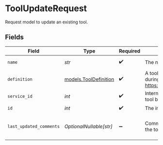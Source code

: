 # ToolUpdateRequest

Request model to update an existing tool.


## Fields

| Field                                                                                                        | Type                                                                                                         | Required                                                                                                     | Description                                                                                                  | Example                                                                                                      |
| ------------------------------------------------------------------------------------------------------------ | ------------------------------------------------------------------------------------------------------------ | ------------------------------------------------------------------------------------------------------------ | ------------------------------------------------------------------------------------------------------------ | ------------------------------------------------------------------------------------------------------------ |
| `name`                                                                                                       | *str*                                                                                                        | :heavy_check_mark:                                                                                           | The name of the tool                                                                                         | Weather Fetcher                                                                                              |
| `definition`                                                                                                 | [models.ToolDefinition](../models/tooldefinition.md)                                                         | :heavy_check_mark:                                                                                           | A tool that can be called from an LLM during the conversation. See https://docs.syllable.ai/Resources/Tools. |                                                                                                              |
| `service_id`                                                                                                 | *int*                                                                                                        | :heavy_check_mark:                                                                                           | Internal ID of the service to which the tool belongs                                                         | 1                                                                                                            |
| `id`                                                                                                         | *int*                                                                                                        | :heavy_check_mark:                                                                                           | The internal ID of the tool                                                                                  | 1                                                                                                            |
| `last_updated_comments`                                                                                      | *OptionalNullable[str]*                                                                                      | :heavy_minus_sign:                                                                                           | Comments for the most recent edit to the tool.                                                               | Updated to use new API endpoint                                                                              |
